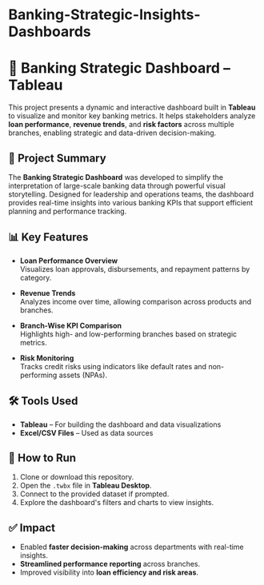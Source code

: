 # Banking-Strategic-Insights-Dashboards

# 🏦 Banking Strategic Dashboard – Tableau

This project presents a dynamic and interactive dashboard built in **Tableau** to visualize and monitor key banking metrics. It helps stakeholders analyze **loan performance**, **revenue trends**, and **risk factors** across multiple branches, enabling strategic and data-driven decision-making.


## 📌 Project Summary

The **Banking Strategic Dashboard** was developed to simplify the interpretation of large-scale banking data through powerful visual storytelling. Designed for leadership and operations teams, the dashboard provides real-time insights into various banking KPIs that support efficient planning and performance tracking.


## 📊 Key Features

- **Loan Performance Overview**  
  Visualizes loan approvals, disbursements, and repayment patterns by category.

- **Revenue Trends**  
  Analyzes income over time, allowing comparison across products and branches.

- **Branch-Wise KPI Comparison**  
  Highlights high- and low-performing branches based on strategic metrics.

- **Risk Monitoring**  
  Tracks credit risks using indicators like default rates and non-performing assets (NPAs).


## 🛠️ Tools Used

- **Tableau** – For building the dashboard and data visualizations  
- **Excel/CSV Files** – Used as data sources


## 🚀 How to Run

1. Clone or download this repository.
2. Open the `.twbx` file in **Tableau Desktop**.
3. Connect to the provided dataset if prompted.
4. Explore the dashboard's filters and charts to view insights.


## ✅ Impact

- Enabled **faster decision-making** across departments with real-time insights.
- **Streamlined performance reporting** across branches.
- Improved visibility into **loan efficiency and risk areas**.


